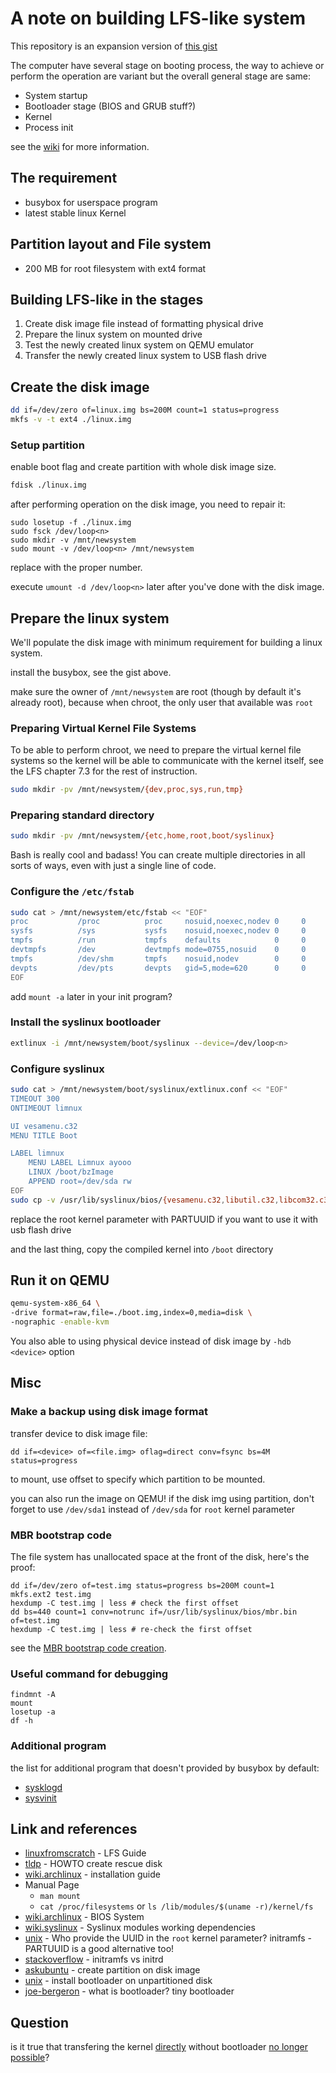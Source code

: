 # A note on building LFS-like system
This repository is an expansion version of [this gist](https://gist.github.com/RealYukiSan/c69d9cc9120c1e5d7b5afcf371e3f79d)

The computer have several stage on booting process, the way to achieve or perform the operation are variant but the overall general stage are same:
- System startup
- Bootloader stage (BIOS and GRUB stuff?)
- Kernel
- Process init

see the [wiki](https://en.wikipedia.org/wiki/Booting_process_of_Linux) for more information.

## The requirement
- busybox for userspace program
- latest stable linux Kernel

## Partition layout and File system
- 200 MB for root filesystem with ext4 format

## Building LFS-like in the stages
1. Create disk image file instead of formatting physical drive
2. Prepare the linux system on mounted drive
3. Test the newly created linux system on QEMU emulator
4. Transfer the newly created linux system to USB flash drive

## Create the disk image 

```bash
dd if=/dev/zero of=linux.img bs=200M count=1 status=progress
mkfs -v -t ext4 ./linux.img
```

### Setup partition

enable boot flag and create partition with whole disk image size.

```bash
fdisk ./linux.img
```

after performing operation on the disk image, you need to repair it:

```
sudo losetup -f ./linux.img
sudo fsck /dev/loop<n>
sudo mkdir -v /mnt/newsystem
sudo mount -v /dev/loop<n> /mnt/newsystem
```

replace <n> with the proper number.

execute `umount -d /dev/loop<n>` later after you've done with the disk image.

## Prepare the linux system

We'll populate the disk image with minimum requirement for building a linux system.

install the busybox, see the gist above.

make sure the owner of `/mnt/newsystem` are root (though by default it's already root), because when chroot, the only user that available was `root`

### Preparing Virtual Kernel File Systems

To be able to perform chroot, we need to prepare the virtual kernel file systems so the kernel will be able to communicate with the kernel itself, see the LFS chapter 7.3 for the rest of instruction.

```bash
sudo mkdir -pv /mnt/newsystem/{dev,proc,sys,run,tmp}
```

### Preparing standard directory

```bash
sudo mkdir -pv /mnt/newsystem/{etc,home,root,boot/syslinux}
```

Bash is really cool and badass! You can create multiple directories in all sorts of ways, even with just a single line of code.

### Configure the `/etc/fstab`

```bash
sudo cat > /mnt/newsystem/etc/fstab << "EOF"
proc           /proc          proc     nosuid,noexec,nodev 0     0
sysfs          /sys           sysfs    nosuid,noexec,nodev 0     0
tmpfs          /run           tmpfs    defaults            0     0
devtmpfs       /dev           devtmpfs mode=0755,nosuid    0     0
tmpfs          /dev/shm       tmpfs    nosuid,nodev        0     0
devpts         /dev/pts       devpts   gid=5,mode=620      0     0
EOF
```

add `mount -a` later in your init program?

### Install the syslinux bootloader

```bash
extlinux -i /mnt/newsystem/boot/syslinux --device=/dev/loop<n>
```

### Configure syslinux

```bash
sudo cat > /mnt/newsystem/boot/syslinux/extlinux.conf << "EOF"
TIMEOUT 300
ONTIMEOUT limnux

UI vesamenu.c32
MENU TITLE Boot

LABEL limnux
	MENU LABEL Limnux ayooo
	LINUX /boot/bzImage
	APPEND root=/dev/sda rw
EOF
sudo cp -v /usr/lib/syslinux/bios/{vesamenu.c32,libutil.c32,libcom32.c32}  /mnt/usb/boot/syslinux
```

replace the root kernel parameter with PARTUUID if you want to use it with usb flash drive

and the last thing, copy the compiled kernel into `/boot` directory

## Run it on QEMU

```bash
qemu-system-x86_64 \
-drive format=raw,file=./boot.img,index=0,media=disk \
-nographic -enable-kvm
```

You also able to using physical device instead of disk image by `-hdb <device>` option

## Misc

### Make a backup using disk image format

transfer device to disk image file:

```
dd if=<device> of=<file.img> oflag=direct conv=fsync bs=4M status=progress
```

to mount, use offset to specify which partition to be mounted.

you can also run the image on QEMU! if the disk img using partition, don't forget to use `/dev/sda1` instead of `/dev/sda` for `root` kernel parameter

### MBR bootstrap code

The file system has unallocated space at the front of the disk, here's the proof:

```
dd if=/dev/zero of=test.img status=progress bs=200M count=1
mkfs.ext2 test.img
hexdump -C test.img | less # check the first offset
dd bs=440 count=1 conv=notrunc if=/usr/lib/syslinux/bios/mbr.bin of=test.img
hexdump -C test.img | less # re-check the first offset
```

see the [MBR bootstrap code creation](https://superuser.com/questions/1206396/mbr-bootstrap-code-creation).

### Useful command for debugging

```
findmnt -A
mount
losetup -a
df -h
```

### Additional program
the list for additional program that doesn't provided by busybox by default:
- [sysklogd](https://github.com/troglobit/sysklogd/releases)
- [sysvinit](https://github.com/slicer69/sysvinit)

## Link and references
- [linuxfromscratch](https://www.linuxfromscratch.org/lfs/view/stable) - LFS Guide
- [tldp](https://tldp.org/HOWTO/Bootdisk-HOWTO) - HOWTO create rescue disk
- [wiki.archlinux](https://wiki.archlinux.org/title/Installation_guide) - installation guide
- Manual Page
    - `man mount`
    - `cat /proc/filesystems` or `ls /lib/modules/$(uname -r)/kernel/fs`
- [wiki.archlinux](https://wiki.archlinux.org/title/Syslinux#BIOS_systems) - BIOS System
- [wiki.syslinux](https://wiki.syslinux.org/wiki/index.php?title=Library_modules#Syslinux_modules_working_dependencies) - Syslinux modules working dependencies
- [unix](https://unix.stackexchange.com/a/151483/606032) - Who provide the UUID in the `root` kernel parameter? initramfs - PARTUUID is a good alternative too!
- [stackoverflow](https://stackoverflow.com/questions/10603104/the-difference-between-initrd-and-initramfs) - initramfs vs initrd
- [askubuntu](https://askubuntu.com/q/1511094/1783505) - create partition on disk image
- [unix](https://unix.stackexchange.com/q/774947/606032) - install bootloader on unpartitioned disk
- [joe-bergeron](https://www.joe-bergeron.com/posts/Writing%20a%20Tiny%20x86%20Bootloader/) - what is bootloader? tiny bootloader

## Question
is it true that transfering the kernel [directly](https://tldp.org/HOWTO/Bootdisk-HOWTO/x703.html) without bootloader [no longer possible](https://superuser.com/questions/415429/how-to-boot-linux-kernel-without-bootloader)?

